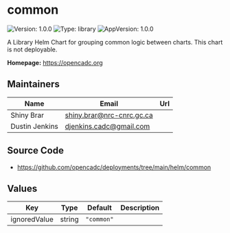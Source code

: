 # common

![Version: 1.0.0](https://img.shields.io/badge/Version-1.0.0-informational?style=flat-square) ![Type: library](https://img.shields.io/badge/Type-library-informational?style=flat-square) ![AppVersion: 1.0.0](https://img.shields.io/badge/AppVersion-1.0.0-informational?style=flat-square)

A Library Helm Chart for grouping common logic between charts. This chart is not deployable.

**Homepage:** <https://opencadc.org>

## Maintainers

| Name | Email | Url |
| ---- | ------ | --- |
| Shiny Brar | <shiny.brar@nrc-cnrc.gc.ca> |  |
| Dustin Jenkins | <djenkins.cadc@gmail.com> |  |

## Source Code

* <https://github.com/opencadc/deployments/tree/main/helm/common>

## Values

| Key | Type | Default | Description |
|-----|------|---------|-------------|
| ignoredValue | string | `"common"` |  |
